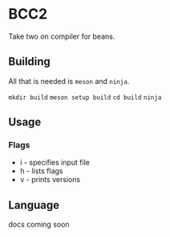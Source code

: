 # BCC2 

Take two on compiler for beans.

## Building

All that is needed is ``meson`` and ``ninja``.

``mkdir build``
``meson setup build``
``cd build``
``ninja``

## Usage

### Flags 

* i - specifies input file
* h - lists flags
* v - prints versions

## Language

docs coming soon
